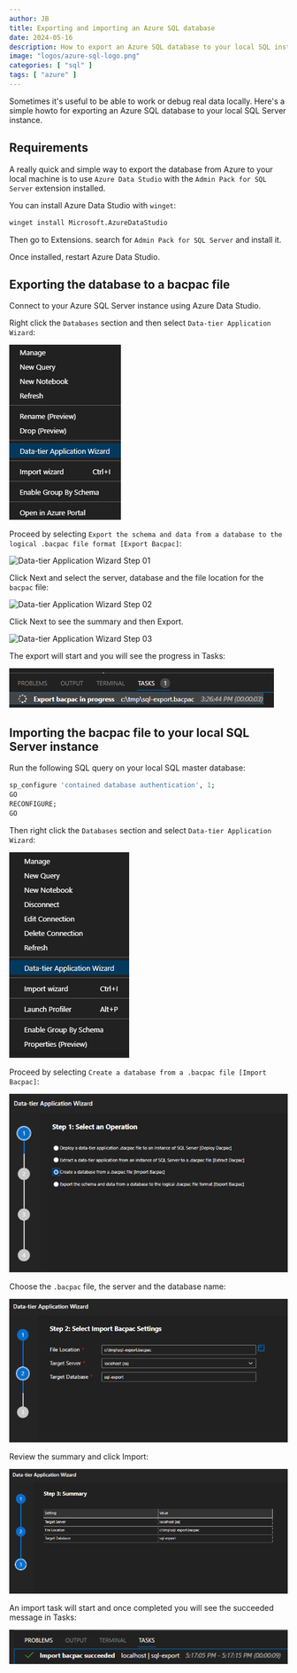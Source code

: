 ```yaml
---
author: JB
title: Exporting and importing an Azure SQL database
date: 2024-05-16
description: How to export an Azure SQL database to your local SQL instance
image: "logos/azure-sql-logo.png"
categories: [ "sql" ]
tags: [ "azure" ]
---
```


Sometimes it's useful to be able to work or debug real data locally. Here's a simple howto for exporting an Azure SQL database to your local SQL Server instance.

## Requirements

A really quick and simple way to export the database from Azure to your local machine is to use `Azure Data Studio` with the `Admin Pack for SQL Server` extension installed.

You can install Azure Data Studio with `winget`:

```bash
winget install Microsoft.AzureDataStudio
```

Then go to Extensions. search for `Admin Pack for SQL Server` and install it.

Once installed, restart Azure Data Studio.

## Exporting the database to a bacpac file

Connect to your Azure SQL Server instance using Azure Data Studio.

Right click the `Databases` section and then select `Data-tier Application Wizard`:

![Data-tier Application Wizard](data-tier-app-wiz.png)

Proceed by selecting `Export the schema and data from a database to the logical .bacpac file format [Export Bacpac]`:

![Data-tier Application Wizard Step 01](data-tier-app-wiz-step-01.png)

Click Next and select the server, database and the file location for the `bacpac` file:

![Data-tier Application Wizard Step 02](data-tier-app-wiz-step-02.png)

Click Next to see the summary and then Export.

![Data-tier Application Wizard Step 03](data-tier-app-wiz-step-03.png)

The export will start and you will see the progress in Tasks:

![Data-tier Application Wizard In Progress](data-tier-app-wiz-export-in-progress.png)

## Importing the bacpac file to your local SQL Server instance

Run the following SQL query on your local SQL master database:

```sql
sp_configure 'contained database authentication', 1; 
GO  
RECONFIGURE;
GO
```

Then right click the `Databases` section and select `Data-tier Application Wizard`:

![Data-tier Application Wizard Local](data-tier-app-wiz-local.png)

Proceed by selecting `Create a database from a .bacpac file [Import Bacpac]`:

![Data-tier Application Wizard Import Step 01](data-tier-wiz-import-step-01.png)

Choose the `.bacpac` file, the server and the database name:

![Data-tier Application Wizard Import Step 02](data-tier-wiz-import-step-02.png)

Review the summary and click Import:

![Data-tier Application Wizard Import Step 03](data-tier-wiz-import-step-03.png)

An import task will start and once completed you will see the succeeded message in Tasks:

![Data-tier Application Wizard Import Succeeded](data-tier-app-wiz-import-succeeded.png)
